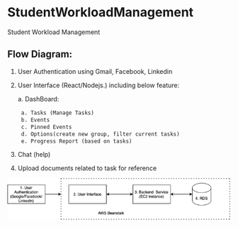 # StudentWorkloadManagement
Student Workload Management
## Flow Diagram:
1. User Authentication using Gmail, Facebook, Linkedin
2. User Interface (React/Nodejs.) including below feature:
    
    a. DashBoard:
    
        a. Tasks (Manage Tasks)
        b. Events
        c. Pinned Events
        d. Options(create new group, filter current tasks)
        e. Progress Report (based on tasks)
3. Chat (help)
4. Upload documents related to task for reference

![alt text](Student_workload_management.png)

